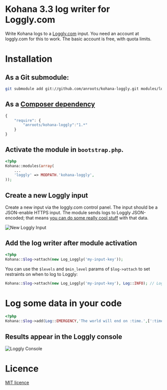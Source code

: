 # Kohana 3.3 log writer for Loggly.com

Write Kohana logs to a [Loggly.com](http://loggly.com) input. You need an account at loggly.com for this to work. The basic account is free, with quota limits.

# Installation

## As a Git submodule:

```bash
git submodule add git://github.com/anroots/kohana-loggly.git modules/loggly
```
## As a [Composer dependency](http://getcomposer.org)

```javascript
{
	"require": {
		"anroots/kohana-loggly":"1.*"
	}
}
```

## Activate the module in `bootstrap.php`.

```php
<?php
Kohana::modules(array(
	...
	'loggly' => MODPATH.'kohana-loggly',
));
```

## Create a new Loggly input

Create a new input via the loggly.com control panel. The input should be a JSON-enable HTTPS input. The module sends logs to Loggly JSON-encoded; that means [you can do some really cool stuff](http://loggly.com/blog/2011/06/on-the-way-to-impressive/) with that data.

![New Loggly Input](https://raw.github.com/anroots/kohana-loggly/master/loggly-new-input.png)

## Add the log writer after module activation

```php
<?php
Kohana::$log->attach(new Log_Loggly('my-input-key'));
```

You can use the  `$levels` and `$min_level` params of `$log->attach` to set restraints on when to log to Loggly:

```php
Kohana::$log->attach(new Log_Loggly('my-input-key'), Log::INFO); // Log only messages starting from level INFO (no DEBUG)
```

# Log some data in your code

```php
<?php
Kohana::$log->add(Log::EMERGENCY,'The world will end on :time.',[':time'=>time()+60]);
```

## Results appear in the Loggly console

![Loggly Console](https://raw.github.com/anroots/kohana-loggly/master/loggly-shell.png)

# Licence

[MIT licence](https://github.com/anroots/kohana-loggly/blob/master/LICENCE.md)
